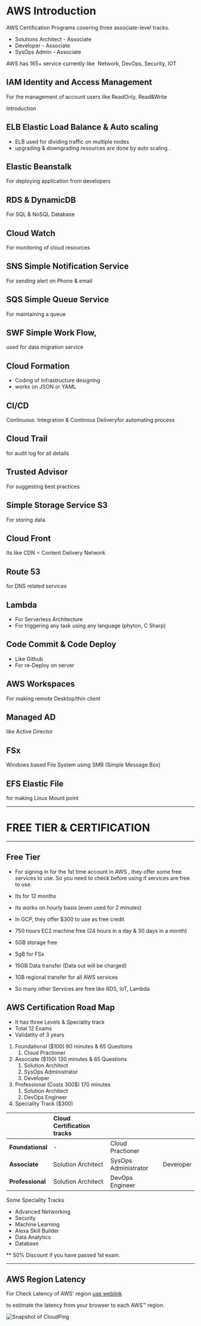# AWS Introduction

AWS Certification Programs covering three associate-level tracks.
- Solutions Architect - Associate
- Developer - Associate
- SysOps Admin - Associate

AWS has 165+ service currently like  Network, DevOps, Security, IOT

## IAM Identity and Access Management 
For the management of account users like ReadOnly, Read&Write

Introduction 

## ELB Elastic Load Balance & Auto scaling  
- ELB used for dividing traffic on multiple nodes
- upgrading & downgrading resources are done by auto scaling .

## Elastic Beanstalk
For deploying application from developers

## RDS & DynamicDB
For SQL & NoSQL Database

## Cloud Watch
For monitoring of cloud resources

## SNS Simple Notification Service 
For sending alert on Phone & email 

## SQS Simple Queue Service 
For maintaining a queue 

## SWF Simple Work Flow, 
used for data migration service

## Cloud Formation 
- Coding of Infrastructure designing 
- works on JSON or YAML
  
## CI/CD 
Continuous  Integration & Continous Deliveryfor automating process

## Cloud Trail 
for audit log for all details

## Trusted Advisor
For suggesting best practices

## Simple Storage Service S3
For storing data 

## Cloud Front
Its like CDN = Content Delivery Network

## Route 53
for DNS related services 

## Lambda
- For Serverless Architecture 
- For triggering any task using any language (phyton, C Sharp)

## Code Commit & Code Deploy 
- Like Github
- For re-Deploy on server 

## AWS Workspaces
For making remote Desktop/thin client

## Managed AD 
like Active Director

## FSx 
Windows based File System using SMB (Simple Message Box)

## EFS Elastic File 
for making Linux Mount point 

-------------------------

# FREE TIER & CERTIFICATION 
---

## Free Tier 
- For signing in for the 1st time account in AWS , they offer some free services to use. So you need to check before using if services are free to use.
- Its for 12 months
- Its works on hourly basis (even used for 2 minutes)
- In GCP, they offer $300 to use as free credit

- 750 hours EC2 machine free (24 hours in a day & 30 days in a month)
- 5GB storage free
- 5gB for FSx
- 15GB Data transfer (Data out will be charged)
- 1GB regional transfer for all AWS services
- So many other Services are free like RDS, IoT, Lambda

## AWS Certification Road Map

- It has three Levels & Speciality track
- Total 12 Exams
- Validatity of 3 years 

1. Foundational ($100) 90 minutes & 65 Questions
   1. Cloud Practioner
2. Associate ($150) 130 minutes & 65 Questions
   1. Solution Architect
   2. SysOps Administrator
   3. Developer
3. Professional (Costs 300$) 170 minutes 
   1. Solution Architect
   2. DevOps Engineer
4. Speciality Track ($300)

| | Cloud Certification tracks | ||
| :--- | :------------------------- | :----- | :-------- |
| **Foundational**| - | Cloud Practioner                 |        |
| **Associate** | Solution Architect                  | SysOps Administrator | Developer |
| **Professional** | Solution Architect          | DevOps Engineer   | 

Some Speciality Tracks 
- Advanced Networking
- Security
- Machine Learning
- Alexa Skill Builder
- Data Analytics
- Database

** 50% Discount if you have passed 1st exam.

------

## AWS Region Latency
For Check Latency of AWS' region
[use weblink](https://cloudping.info/)

 to estimate the latency from your browser to each AWS™ region.



![Snapshot of CloudPing](https://www.github.com/engineerbaz/AWS-Cloud-Knowledge/blob/master/images/CloudPing.jpg)
















